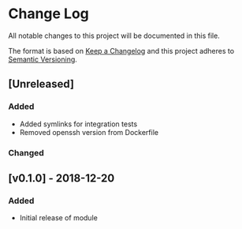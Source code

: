 # Change Log

All notable changes to this project will be documented in this file.

The format is based on [Keep a Changelog](http://keepachangelog.com/) and this
project adheres to [Semantic Versioning](http://semver.org/).

## [Unreleased]

### Added

- Added symlinks for integration tests
- Removed openssh version from Dockerfile

### Changed

## [v0.1.0] - 2018-12-20

### Added

* Initial release of module
